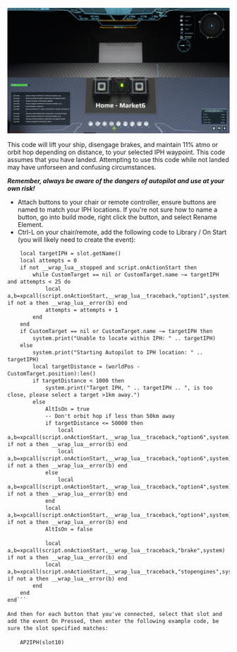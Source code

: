 ![Autopilot to IPH example](https://github.com/squizzlabs/arch-fundamental/blob/main/AP2IPH-Example.png?raw=true)

This code will lift your ship, disengage brakes, and maintain 11% atmo or orbit hop depending on distance, to your selected IPH waypoint.
This code assumes that you have landed. Attempting to use this code while not landed may have unforseen and confusing circumstances.

***Remember, always be aware of the dangers of autopilot and use at your own risk!***

* Attach buttons to your chair or remote controller, ensure buttons are named to match your IPH locations. If you're not sure how to name a button, go into build mode, right click the button, and select Rename Element.
* Ctrl-L on your chair/remote, add the following code to Library / On Start (you will likely need to create the event):

```function AP2IPH(slot)
    local targetIPH = slot.getName()
    local attempts = 0
    if not __wrap_lua__stopped and script.onActionStart then 
        while CustomTarget == nil or CustomTarget.name ~= targetIPH and attempts < 25 do
            local a,b=xpcall(script.onActionStart,__wrap_lua__traceback,"option1",system) if not a then __wrap_lua__error(b) end
            attempts = attempts + 1
        end
    end
    if CustomTarget == nil or CustomTarget.name ~= targetIPH then
        system.print("Unable to locate within IPH: " .. targetIPH) 
    else
        system.print("Starting Autopilot to IPH location: " .. targetIPH)
        local targetDistance = (worldPos - CustomTarget.position):len()
        if targetDistance < 1000 then
            system.print("Target IPH, " .. targetIPH .. ", is too close, please select a target >1km away.")
        else
            AltIsOn = true
            -- Don't orbit hop if less than 50km away
            if targetDistance <= 50000 then
                local a,b=xpcall(script.onActionStart,__wrap_lua__traceback,"option6",system) if not a then __wrap_lua__error(b) end
                local a,b=xpcall(script.onActionStart,__wrap_lua__traceback,"option6",system) if not a then __wrap_lua__error(b) end
            else
                local a,b=xpcall(script.onActionStart,__wrap_lua__traceback,"option4",system) if not a then __wrap_lua__error(b) end
            end
            local a,b=xpcall(script.onActionStart,__wrap_lua__traceback,"option4",system) if not a then __wrap_lua__error(b) end
            AltIsOn = false

            local a,b=xpcall(script.onActionStart,__wrap_lua__traceback,"brake",system) if not a then __wrap_lua__error(b) end
            local a,b=xpcall(script.onActionStart,__wrap_lua__traceback,"stopengines",system) if not a then __wrap_lua__error(b) end
        end 
    end
end```

And then for each button that you've connected, select that slot and add the event On Pressed, then enter the following example code, be sure the slot specified matches:

    AP2IPH(slot10)
